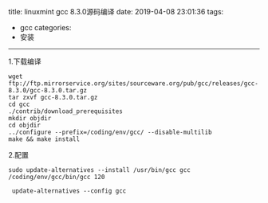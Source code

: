 title: linuxmint gcc 8.3.0源码编译
date: 2019-04-08 23:01:36
tags:
- gcc
categories:
- 安装
---
1.下载编译
```
wget ftp://ftp.mirrorservice.org/sites/sourceware.org/pub/gcc/releases/gcc-8.3.0/gcc-8.3.0.tar.gz
tar zxvf gcc-8.3.0.tar.gz
cd gcc
./contrib/download_prerequisites
mkdir objdir
cd objdir
../configure --prefix=/coding/env/gcc/ --disable-multilib
make && make install
```
2.配置
```
sudo update-alternatives --install /usr/bin/gcc gcc /coding/env/gcc/bin/gcc 120

 update-alternatives --config gcc
```